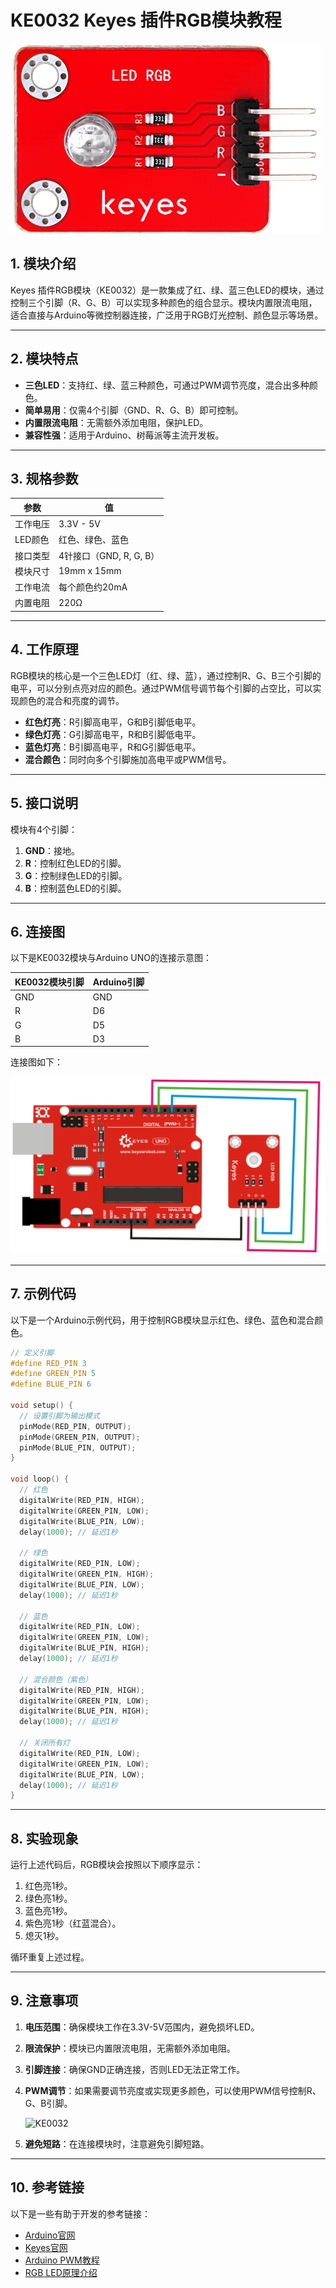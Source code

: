 # **KE0032 Keyes 插件RGB模块教程**

![image-20250312154608678](media/image-20250312154608678.png)

## **1. 模块介绍**

Keyes 插件RGB模块（KE0032）是一款集成了红、绿、蓝三色LED的模块，通过控制三个引脚（R、G、B）可以实现多种颜色的组合显示。模块内置限流电阻，适合直接与Arduino等微控制器连接，广泛用于RGB灯光控制、颜色显示等场景。

---

## **2. 模块特点**

- **三色LED**：支持红、绿、蓝三种颜色，可通过PWM调节亮度，混合出多种颜色。
- **简单易用**：仅需4个引脚（GND、R、G、B）即可控制。
- **内置限流电阻**：无需额外添加电阻，保护LED。
- **兼容性强**：适用于Arduino、树莓派等主流开发板。

---

## **3. 规格参数**

| 参数            | 值                     |
|-----------------|------------------------|
| 工作电压        | 3.3V - 5V             |
| LED颜色         | 红色、绿色、蓝色      |
| 接口类型        | 4针接口（GND, R, G, B） |
| 模块尺寸        | 19mm x 15mm           |
| 工作电流        | 每个颜色约20mA         |
| 内置电阻        | 220Ω                  |

---

## **4. 工作原理**

RGB模块的核心是一个三色LED灯（红、绿、蓝），通过控制R、G、B三个引脚的电平，可以分别点亮对应的颜色。通过PWM信号调节每个引脚的占空比，可以实现颜色的混合和亮度的调节。

- **红色灯亮**：R引脚高电平，G和B引脚低电平。
- **绿色灯亮**：G引脚高电平，R和B引脚低电平。
- **蓝色灯亮**：B引脚高电平，R和G引脚低电平。
- **混合颜色**：同时向多个引脚施加高电平或PWM信号。

---

## **5. 接口说明**

模块有4个引脚：
1. **GND**：接地。
2. **R**：控制红色LED的引脚。
3. **G**：控制绿色LED的引脚。
4. **B**：控制蓝色LED的引脚。

---

## **6. 连接图**

以下是KE0032模块与Arduino UNO的连接示意图：

| KE0032模块引脚 | Arduino引脚 |
| -------------- | ----------- |
| GND            | GND         |
| R              | D6          |
| G              | D5          |
| B              | D3          |

连接图如下：

![image-20250312154623434](media/image-20250312154623434.png)

---

## **7. 示例代码**

以下是一个Arduino示例代码，用于控制RGB模块显示红色、绿色、蓝色和混合颜色。

```cpp
// 定义引脚
#define RED_PIN 3
#define GREEN_PIN 5
#define BLUE_PIN 6

void setup() {
  // 设置引脚为输出模式
  pinMode(RED_PIN, OUTPUT);
  pinMode(GREEN_PIN, OUTPUT);
  pinMode(BLUE_PIN, OUTPUT);
}

void loop() {
  // 红色
  digitalWrite(RED_PIN, HIGH);
  digitalWrite(GREEN_PIN, LOW);
  digitalWrite(BLUE_PIN, LOW);
  delay(1000); // 延迟1秒

  // 绿色
  digitalWrite(RED_PIN, LOW);
  digitalWrite(GREEN_PIN, HIGH);
  digitalWrite(BLUE_PIN, LOW);
  delay(1000); // 延迟1秒

  // 蓝色
  digitalWrite(RED_PIN, LOW);
  digitalWrite(GREEN_PIN, LOW);
  digitalWrite(BLUE_PIN, HIGH);
  delay(1000); // 延迟1秒

  // 混合颜色（紫色）
  digitalWrite(RED_PIN, HIGH);
  digitalWrite(GREEN_PIN, LOW);
  digitalWrite(BLUE_PIN, HIGH);
  delay(1000); // 延迟1秒

  // 关闭所有灯
  digitalWrite(RED_PIN, LOW);
  digitalWrite(GREEN_PIN, LOW);
  digitalWrite(BLUE_PIN, LOW);
  delay(1000); // 延迟1秒
}
```

---

## **8. 实验现象**

运行上述代码后，RGB模块会按照以下顺序显示：
1. 红色亮1秒。
2. 绿色亮1秒。
3. 蓝色亮1秒。
4. 紫色亮1秒（红蓝混合）。
5. 熄灭1秒。

循环重复上述过程。

---

## **9. 注意事项**

1. **电压范围**：确保模块工作在3.3V-5V范围内，避免损坏LED。

2. **限流保护**：模块已内置限流电阻，无需额外添加电阻。

3. **引脚连接**：确保GND正确连接，否则LED无法正常工作。

4. **PWM调节**：如果需要调节亮度或实现更多颜色，可以使用PWM信号控制R、G、B引脚。

	![KE0032](media/KE0032.gif)

5. **避免短路**：在连接模块时，注意避免引脚短路。

---

## **10. 参考链接**

以下是一些有助于开发的参考链接：
- [Arduino官网](https://www.arduino.cc/)
- [Keyes官网](http://www.keyes-robot.com/)
- [Arduino PWM教程](https://www.arduino.cc/en/Tutorial/PWM)
- [RGB LED原理介绍](https://en.wikipedia.org/wiki/RGB_LED)

